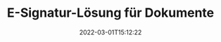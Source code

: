 ---
############################# Static ############################
layout: "product"
date: 2022-03-01T15:12:22
draft: false
#operation: 
#signaturetype: 
#fileformat: 
#productName: Java
lang: de
#productCode: java
#otherformats: 
#breadcrumb: Put  signature on  for Java
product: "Signature"
product_tag: "signature"

############################# Head ############################
head_title: ".NET, Java, Cloud-APIs und Online-Dokumentensignatur-Apps"
head_description: "Holen Sie sich eine All-in-One-Dokumenten-E-Signatur-Lösung für .NET-, Java- und Cloud-basierte Anwendungen. Signieren Sie gängige Dokumentenformate online mit der einfachen Drag-and-Drop-Funktion"

############################# Header ############################
title: "E-Signatur-Lösung für Dokumente"
description: "Signieren Sie digitale Dokumente und Bilder auf jeder Plattform mit unseren flexiblen APIs und App-basierten Lösungen für Programmierer und Endbenutzer."

############################# APIs ###############################
apis:
  enable: true

  api:
    # api loop
    - title: "GroupDocs.Signature High-Code-APIs enthalten"
      link: "/signature/"
      label: "Alle High-Code-APIs anzeigen"
      api_product:
        # api_product loop
        - link: "/signature/net/"
          img_alt: "GroupDocs.Signature for .NET"
          image: "/border/groupdocs-signature-net.svg"
          product: "GroupDocs.Signature for"
          platform: ".NET"
          content: "Native .NET-API zum Hinzufügen, Suchen und Überprüfen der gängigsten digitalen Signaturtypen zu Microsoft Office, PDF, Bildern und verschiedenen anderen Formaten in .NET-Anwendungen."

        # api_product loop
        - link: "/signature/java/"
          img_alt: "GroupDocs.Signature for Java"
          image: "/border/groupdocs-signature-java.svg"
          product: "GroupDocs.Signature for"
          platform: "Java"
          content: "Statten Sie Java-Anwendungen mit eSignatur-Funktionen aus, um eine Vielzahl von Dokumenten und Bildern auf jedem Betriebssystem mit installiertem JDK digital zu signieren."

        # api_product loop
        - link: "/signature/nodejs-java/"
          img_alt: "GroupDocs.Signature for Node.js via Java"
          image: "/border/groupdocs-signature-nodejs-java.svg"
          product: "GroupDocs.Signature for"
          platform: "Node.js"
          content: "Unsere Node.js-Lösung erweitert Ihre Geschäftsanwendungen um digitale Signatur. Fügen Sie ganz einfach elektronische Signaturen in gängige Dokumente und Bildformate ein."

    # api loop
    - title: "GroupDocs.Signature Low-Code-APIs enthalten"
      link: "https://products.groupdocs.cloud/signature"
      label: "Alle Low-Code-APIs anzeigen"
      api_product:
        # api_product loop
        - link: "https://products.groupdocs.cloud/signature/curl"
          img_alt: "GroupDocs.Signature Cloud for cURL"
          image: "https://www.groupdocs.cloud/templates/groupdocscloud/images/sdk/272x272/groupdocs_signature-for-curl.png"
          product: "GroupDocs.Signature"
          platform: "Cloud for cURL"
          content: "Arbeiten Sie mit der cURL RESTful Document Signature API, um verschiedene Signaturtypen in allen gängigen Dokumentformaten hinzuzufügen und zu bearbeiten, einschließlich PDF, Word, Excel und Bildern."

        # api_product loop
        - link: "https://products.groupdocs.cloud/signature/net"
          img_alt: "GroupDocs.Signature Cloud SDK for .NET"
          image: "https://www.groupdocs.cloud/templates/groupdocscloud/images/sdk/272x272/groupdocs_signature-for-net.png"
          product: "GroupDocs.Signature"
          platform: "Cloud SDK for .NET"
          content: "Verwenden Sie die E-Signatur-RESTful-API ganz einfach mit dem .NET SDK, um digitale Signaturen in einer Reihe von Dokumentformaten innerhalb von .NET-Anwendungen zu verwalten."

        # api_product loop
        - link: "https://products.groupdocs.cloud/signature/java"
          img_alt: "GroupDocs.Signature Cloud SDK for Java"
          image: "https://www.groupdocs.cloud/templates/groupdocscloud/images/sdk/272x272/groupdocs_signature-for-java.png"
          product: "GroupDocs.Signature"
          platform: "Cloud SDK for Java"
          content: "Implementieren Sie erweiterte Dokumentsignaturfunktionen in Ihren Java-Anwendungen mit dem speziell entwickelten Dokumentsignatur-SDK für Java."

    # api loop
    - title: "GroupDocs.Signature Keine Code-Apps enthalten"
      link: "https://products.groupdocs.app/signature"
      label: "Alle No-Code-Apps anzeigen"
      api_product:
        # api_product loop
        - link: "https://products.groupdocs.app/signature/total"
          img_alt: "GroupDocs.Signature Total"
          image: "https://www.aspose.cloud/templates/asposeapp/images/products/logo/aspose_signature-app.png"
          product: "GroupDocs.Signature"
          platform: "Total"
          content: "Signieren Sie Microsoft Word-, Excel-, PowerPoint-, Visio- und PDF-Dateien mit Text, Bild, Barcode oder QR-Code."

        # api_product loop
        - link: "https://products.groupdocs.app/signature/docx"
          img_alt: "GroupDocs.Signature DOCX"
          image: "https://www.aspose.cloud/templates/groupdocsapp/images/products/logo/groupdocs_words-app.png"
          product: "GroupDocs.Signature"
          platform: "DOCX"
          content: "Signieren Sie Word-Dokumente kostenlos online direkt in Ihrem Browser."

        # api_product loop
        - link: "https://products.groupdocs.app/signature/pdf"
          img_alt: "GroupDocs.Signature PDF"
          image: "https://www.aspose.cloud/templates/groupdocsapp/images/products/logo/groupdocs_pdf-app.png"
          product: "GroupDocs.Signature"
          platform: "PDF"
          content: "e-Signieren Sie PDF-Dateien mit Text, Bild oder Barcode in jedem Webbrowser."

############################# Back to top ###############################
back_to_top:
  enable: true
---